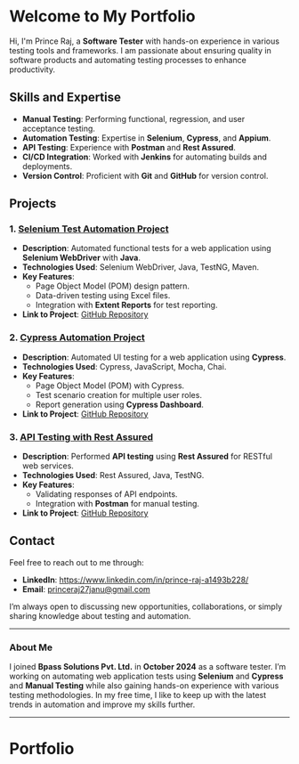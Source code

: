 # Welcome to My Portfolio

Hi, I'm Prince Raj, a **Software Tester** with hands-on experience in various testing tools and frameworks. I am passionate about ensuring quality in software products and automating testing processes to enhance productivity.

## Skills and Expertise
- **Manual Testing**: Performing functional, regression, and user acceptance testing.
- **Automation Testing**: Expertise in **Selenium**, **Cypress**, and **Appium**.
- **API Testing**: Experience with **Postman** and **Rest Assured**.
- **CI/CD Integration**: Worked with **Jenkins** for automating builds and deployments.
- **Version Control**: Proficient with **Git** and **GitHub** for version control.

## Projects

### 1. [Selenium Test Automation Project](https://github.com/your-username/your-project1)
   - **Description**: Automated functional tests for a web application using **Selenium WebDriver** with **Java**.
   - **Technologies Used**: Selenium WebDriver, Java, TestNG, Maven.
   - **Key Features**:
     - Page Object Model (POM) design pattern.
     - Data-driven testing using Excel files.
     - Integration with **Extent Reports** for test reporting.
   - **Link to Project**: [GitHub Repository](https://github.com/your-username/your-project1)

### 2. [Cypress Automation Project](https://github.com/your-username/your-project2)
   - **Description**: Automated UI testing for a web application using **Cypress**.
   - **Technologies Used**: Cypress, JavaScript, Mocha, Chai.
   - **Key Features**:
     - Page Object Model (POM) with Cypress.
     - Test scenario creation for multiple user roles.
     - Report generation using **Cypress Dashboard**.
   - **Link to Project**: [GitHub Repository](https://github.com/your-username/your-project2)

### 3. [API Testing with Rest Assured](https://github.com/your-username/your-project3)
   - **Description**: Performed **API testing** using **Rest Assured** for RESTful web services.
   - **Technologies Used**: Rest Assured, Java, TestNG.
   - **Key Features**:
     - Validating responses of API endpoints.
     - Integration with **Postman** for manual testing.
   - **Link to Project**: [GitHub Repository](https://github.com/your-username/your-project3)

## Contact

Feel free to reach out to me through:
- **LinkedIn**: https://www.linkedin.com/in/prince-raj-a1493b228/
- **Email**: princeraj27janu@gmail.com

I’m always open to discussing new opportunities, collaborations, or simply sharing knowledge about testing and automation.

---

### About Me

I joined **Bpass Solutions Pvt. Ltd.** in **October 2024** as a software tester. I’m working on automating web application tests using **Selenium** and **Cypress** and **Manual Testing** while also gaining hands-on experience with various testing methodologies. In my free time, I like to keep up with the latest trends in automation and improve my skills further.

---

# Portfolio